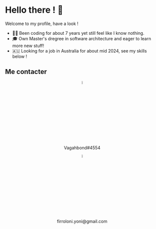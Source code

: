 # Hello there ! 🐌

Welcome to my profile, have a look ! 
* 🧙‍♂️ Been coding for about 7 years yet still feel like I know nothing.
* 🎓 Own Master's dregree in software architecture and eager to learn more new stuff!
* 🇦🇺 Looking for a job in Australia for about mid 2024, see my skills below ! 

## Me contacter


<p align="center">

<img title="Discord" href="https://discord.gg/TS6w3TYZRM" src="https://logodownload.org/wp-content/uploads/2017/11/discord-logo-1-1.png" width="5%"/>

</p>
<p align="center">
Vagahbond#4554
</p>

<p align="center">

<img title="Mail Me" href="mailto:firroloni.yoni@gmail.com" src="https://img.icons8.com/fluent/48/000000/gmail.png" width="5%"/>

</p>
<p align="center">
firroloni.yoni@gmail.com
</p>

